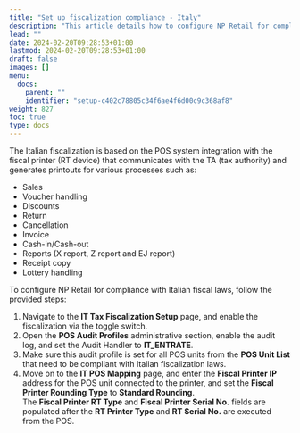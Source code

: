 ```yaml
---
title: "Set up fiscalization compliance - Italy"
description: "This article details how to configure NP Retail for compliance with Italian fiscal laws."
lead: ""
date: 2024-02-20T09:28:53+01:00
lastmod: 2024-02-20T09:28:53+01:00
draft: false
images: []
menu:
  docs:
    parent: ""
    identifier: "setup-c402c78805c34f6ae4f6d00c9c368af8"
weight: 827
toc: true
type: docs
---
```


The Italian fiscalization is based on the POS system integration with the fiscal printer (RT device) that communicates with the TA (tax authority) and generates printouts for various processes such as:

-	Sales
-	Voucher handling 
-	Discounts
-	Return
-	Cancellation
-	Invoice
-	Cash-in/Cash-out
-	Reports (X report, Z report and EJ report)
-	Receipt copy
-	Lottery handling

To configure NP Retail for compliance with Italian fiscal laws, follow the provided steps:

1. Navigate to the **IT Tax Fiscalization Setup** page, and enable the fiscalization via the toggle switch.
2. Open the **POS Audit Profiles** administrative section, enable the audit log, and set the Audit Handler to **IT_ENTRATE**.
3. Make sure this audit profile is set for all POS units from the **POS Unit List** that need to be compliant with Italian fiscalization laws.
4. Move on to the **IT POS Mapping** page, and enter the **Fiscal Printer IP** address for the POS unit connected to the printer, and set the **Fiscal Printer Rounding Type** to **Standard Rounding**.       
   The **Fiscal Printer RT Type** and **Fiscal Printer Serial No.** fields are populated after the **RT Printer Type** and **RT Serial No.** are executed from the POS.